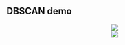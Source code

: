 ## DBSCAN demo

<p align="center">
	<img src="output_moon_data.png"/>
	<br/>
	<img src="output_circle_data.png"/>
</p>
